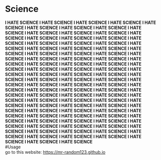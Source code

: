 # Science<br/>
**I HATE SCIENCE I HATE SCIENCE I HATE SCIENCE I HATE SCIENCE I HATE SCIENCE I HATE SCIENCE I HATE SCIENCE I HATE SCIENCE I HATE SCIENCE I HATE SCIENCE I HATE SCIENCE I HATE SCIENCE I HATE SCIENCE I HATE SCIENCE I HATE SCIENCE I HATE SCIENCE I HATE SCIENCE I HATE SCIENCE I HATE SCIENCE I HATE SCIENCE I HATE SCIENCE I HATE SCIENCE I HATE SCIENCE I HATE SCIENCE I HATE SCIENCE I HATE SCIENCE I HATE SCIENCE I HATE SCIENCE I HATE SCIENCE I HATE SCIENCE I HATE SCIENCE I HATE SCIENCE I HATE SCIENCE I HATE SCIENCE I HATE SCIENCE I HATE SCIENCE I HATE SCIENCE I HATE SCIENCE I HATE SCIENCE I HATE SCIENCE I HATE SCIENCE I HATE SCIENCE I HATE SCIENCE I HATE SCIENCE I HATE SCIENCE I HATE SCIENCE I HATE SCIENCE I HATE SCIENCE I HATE SCIENCE I HATE SCIENCE I HATE SCIENCE I HATE SCIENCE I HATE SCIENCE I HATE SCIENCE I HATE SCIENCE I HATE SCIENCE I HATE SCIENCE I HATE SCIENCE I HATE SCIENCE I HATE SCIENCE I HATE SCIENCE I HATE SCIENCE I HATE SCIENCE I HATE SCIENCE I HATE SCIENCE I HATE SCIENCE I HATE SCIENCE I HATE SCIENCE I HATE SCIENCE I HATE SCIENCE I HATE SCIENCE I HATE SCIENCE I HATE SCIENCE I HATE SCIENCE I HATE SCIENCE I HATE SCIENCE I HATE SCIENCE I HATE SCIENCE I HATE SCIENCE I HATE SCIENCE I HATE SCIENCE I HATE SCIENCE I HATE SCIENCE I HATE SCIENCE I HATE SCIENCE I HATE SCIENCE I HATE SCIENCE I HATE SCIENCE I HATE SCIENCE I HATE SCIENCE I HATE SCIENCE I HATE SCIENCE I HATE SCIENCE I HATE SCIENCE I HATE SCIENCE**<br/>
#Usage<br/>
go to this website: https://mr-random123.github.io
